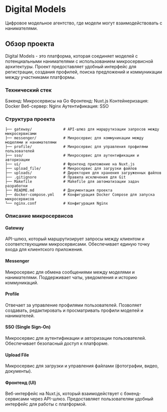 # Digital Models
Цифровое модельное агентство, где модели могут взаимодействовать с нанимателями.
## Обзор проекта
Digital Models - это платформа, которая соединяет моделей с потенциальными нанимателями с использованием микросервисной архитектуры. Проект предоставляет удобный интерфейс для регистрации, создания профилей, поиска предложений и коммуникации между участниками платформы.
### Технический стек

Бэкенд: Микросервисы на Go
Фронтенд: Nuxt.js
Контейнеризация: Docker
Веб-сервер: Nginx
Аутентификация: SSO

### Структура проекта
```
├── gateway/              # API-шлюз для маршрутизации запросов между микросервисами
├── messenger/            # Микросервис для коммуникации между моделями и нанимателями
├── profile/              # Микросервис для управления профилями пользователей
├── sso/                  # Микросервис для аутентификации и авторизации
├── ui/                   # Фронтенд приложение на Nuxt.js
├── upload_file/          # Микросервис для загрузки файлов
├── uploads/              # Директория для хранения загруженных файлов
├── .gitignore            # Правила исключения для Git
├── Makefile              # Makefile для автоматизации задач разработки
├── README.md             # Документация проекта
├── docker-compose.yml    # Конфигурация Docker Compose для запуска микросервисов
└── nginx.conf            # Конфигурация Nginx
```
### Описание микросервисов
#### Gateway
API-шлюз, который маршрутизирует запросы между клиентом и соответствующими микросервисами. Обеспечивает единую точку входа для клиентского приложения.
#### Messenger
Микросервис для обмена сообщениями между моделями и нанимателями. Поддерживает чаты, уведомления и историю коммуникаций.
#### Profile
Отвечает за управление профилями пользователей. Позволяет создавать, редактировать и просматривать профили моделей и нанимателей.
#### SSO (Single Sign-On)
Микросервис для аутентификации и авторизации пользователей. Обеспечивает безопасный доступ к платформе.
#### Upload File
Микросервис для загрузки и управления файлами (фотографии, видео, документы).
#### Фронтенд (UI)
Веб-интерфейс на Nuxt.js, который взаимодействует с бэкенд-сервисами через API-шлюз. Предоставляет пользователям удобный интерфейс для работы с платформой.
